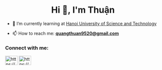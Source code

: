 <h1 align="center">Hi 👋, I'm Thuận</h1>

- 🌱 I’m currently learning at  <a href="https://www.hust.edu.vn/">Hanoi University of Science and Technology</a>

- 📫 How to reach me: **quangthuan9520@gmail.com**


<h3 align="left">Connect with me:</h3>
<p align="left">
<a href="https://fb.com/https://www.facebook.com/quangthuan952/" target="blank"><img align="center" src="https://raw.githubusercontent.com/rahuldkjain/github-profile-readme-generator/master/src/images/icons/Social/facebook.svg" alt="https://www.facebook.com/quangthuan952/" height="30" width="40" /></a>
<a href="https://instagram.com/https://www.instagram.com/_qthuna952/" target="blank"><img align="center" src="https://raw.githubusercontent.com/rahuldkjain/github-profile-readme-generator/master/src/images/icons/Social/instagram.svg" alt="https://www.instagram.com/quangthuan.952/" height="30" width="40" /></a>
</p>
